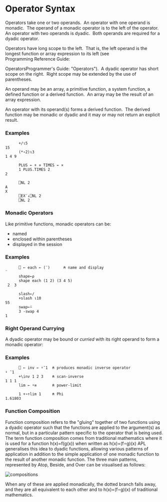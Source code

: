 # Operator Syntax

Operators take one or two operands.  An operator with one operand is monadic.  The operand of a monadic operator is to the left of the operator.  An operator with two operands is dyadic.  Both operands are required for a dyadic operator.

Operators have long scope to the left.  That is, the left operand is the longest function or array expression to its left (see  
Programming Reference Guide: 

OperatorsProgrammer's Guide: "Operators").  A dyadic operator has short scope on the right.  Right scope may be extended by the use of parentheses.

An operand may be an array, a primitive function, a system function, a defined function or a derived function.  An array may be the result of an array expression.

An operator with its operand(s) forms a derived function.  The derived function may be monadic or dyadic and it may or may not return an explicit result.

### Examples
```apl
      +/⍳5
15
      (*∘2)⍳3
1 4 9
 
      PLUS ← + ⋄ TIMES ← ×
      1 PLUS.TIMES 2
2
 
      ⎕NL 2
A
X
      ⎕EX¨↓⎕NL 2
      ⎕NL 2
```

### Monadic Operators

Like primitive functions, monadic operators can be:

- named
- enclosed within parentheses
- displayed in the session

### Examples
```apl
      ⎕ ← each ← (¨)      ⍝ name and display
¨
      shape←⍴
      shape each (1 2) (3 4 5)
 2  3 
      
      slash←/
      +slash ⍳10
55
      swap←⍨
      3 -swap 4
1
```

### Right Operand Currying

A dyadic operator may be bound or *curried* with its right operand to form a monadic operator:

### Examples
```apl
      ⎕ ← inv ← ⍣¯1  ⍝ produces monadic inverse operator
⍣ ¯1
      +\inv 1 2 3    ⍝ scan-inverse
1 1 1
      lim ← ⍣≡       ⍝ power-limit

      1 +∘÷lim 1     ⍝ Phi
1.61803
```

### Function Composition

Function composition refers to the "gluing" together of two functions using a dyadic operator such that the functions are applied to the argument(s) as normal, but in a particular pattern specific to the operator that is being used. The term function composition comes from traditional mathematics where it is used for a function h(x)=f(g(x)) when written as  h(x)=(f∘g)(x) APL generalises this idea to dyadic functions, allowing various patterns of application in addition to the simple application of one monadic function to the result of another monadic function. The three main patterns, represented by Atop, Beside, and Over can be visualised as follows:

![compositions](../img/compositions.png)

When any of these are applied monadically, the dotted branch falls away, and they are all equivalent to each other and to h(x)=(f∘g)(x) of traditional mathematics.
